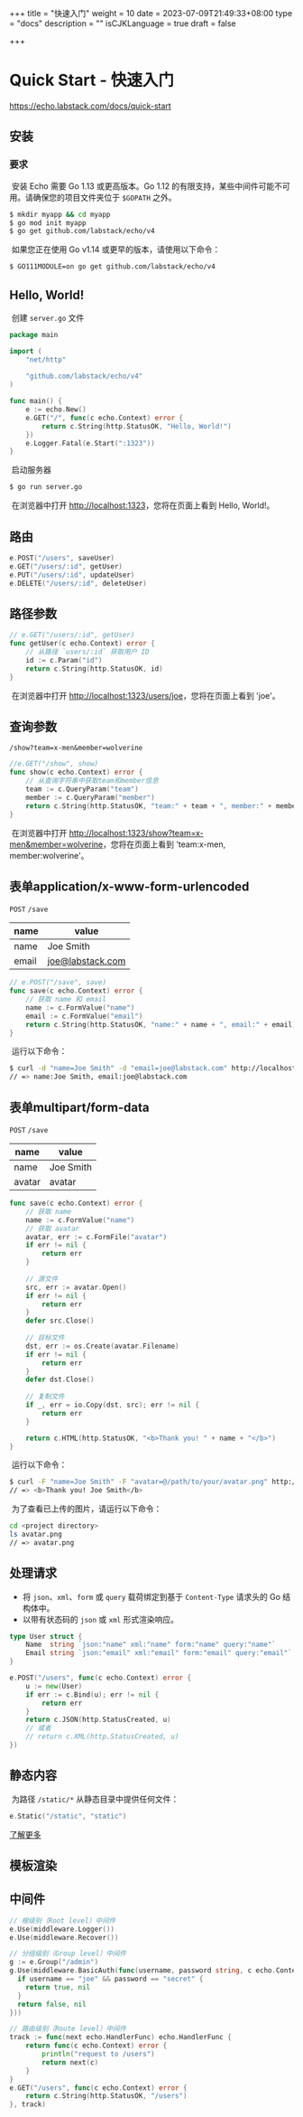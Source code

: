 +++
title = "快速入门"
weight = 10
date = 2023-07-09T21:49:33+08:00
type = "docs"
description = ""
isCJKLanguage = true
draft = false

+++

# Quick Start - 快速入门

https://echo.labstack.com/docs/quick-start

## 安装

### 要求

​	安装 Echo 需要 Go 1.13 或更高版本。Go 1.12 的有限支持，某些中间件可能不可用。请确保您的项目文件夹位于 `$GOPATH` 之外。

```sh
$ mkdir myapp && cd myapp
$ go mod init myapp
$ go get github.com/labstack/echo/v4
```

​	如果您正在使用 Go v1.14 或更早的版本，请使用以下命令：

```sh
$ GO111MODULE=on go get github.com/labstack/echo/v4
```



## Hello, World!

​	创建 `server.go` 文件

```go
package main

import (
    "net/http"
    
    "github.com/labstack/echo/v4"
)

func main() {
    e := echo.New()
    e.GET("/", func(c echo.Context) error {
        return c.String(http.StatusOK, "Hello, World!")
    })
    e.Logger.Fatal(e.Start(":1323"))
}
```

​	启动服务器

```sh
$ go run server.go
```

​	在浏览器中打开 [http://localhost:1323](http://localhost:1323/)，您将在页面上看到 Hello, World!。

## 路由

```go
e.POST("/users", saveUser)
e.GET("/users/:id", getUser)
e.PUT("/users/:id", updateUser)
e.DELETE("/users/:id", deleteUser)
```



## 路径参数

```go
// e.GET("/users/:id", getUser)
func getUser(c echo.Context) error {
    // 从路径 `users/:id` 获取用户 ID
    id := c.Param("id")
    return c.String(http.StatusOK, id)
}
```

​	在浏览器中打开 [http://localhost:1323/users/joe](http://localhost:1323/users/joe)，您将在页面上看到 'joe'。

## 查询参数

`/show?team=x-men&member=wolverine`

```go
//e.GET("/show", show)
func show(c echo.Context) error {
    // 从查询字符串中获取team和member信息
    team := c.QueryParam("team")
    member := c.QueryParam("member")
    return c.String(http.StatusOK, "team:" + team + ", member:" + member)
}
```

​	在浏览器中打开 [http://localhost:1323/show?team=x-men&member=wolverine](http://localhost:1323/show?team=x-men&member=wolverine)，您将在页面上看到 'team:x-men, member:wolverine'。

## 表单application/x-www-form-urlencoded

`POST` `/save`

| name  | value                                       |
| ----- | ------------------------------------------- |
| name  | Joe Smith                                   |
| email | [joe@labstack.com](mailto:joe@labstack.com) |

```go
// e.POST("/save", save)
func save(c echo.Context) error {
    // 获取 name 和 email
    name := c.FormValue("name")
    email := c.FormValue("email")
    return c.String(http.StatusOK, "name:" + name + ", email:" + email)
}
```

​	运行以下命令：

```sh
$ curl -d "name=Joe Smith" -d "email=joe@labstack.com" http://localhost:1323/save
// => name:Joe Smith, email:joe@labstack.com
```



## 表单multipart/form-data

`POST` `/save`

| name   | value     |
| ------ | --------- |
| name   | Joe Smith |
| avatar | avatar    |

```go
func save(c echo.Context) error {
    // 获取 name
    name := c.FormValue("name")
    // 获取 avatar
    avatar, err := c.FormFile("avatar")
    if err != nil {
        return err
    }
 
    // 源文件
    src, err := avatar.Open()
    if err != nil {
        return err
    }
    defer src.Close()
 
    // 目标文件
    dst, err := os.Create(avatar.Filename)
    if err != nil {
        return err
    }
    defer dst.Close()
 
    // 复制文件
    if _, err = io.Copy(dst, src); err != nil {
        return err
    }

    return c.HTML(http.StatusOK, "<b>Thank you! " + name + "</b>")
}
```

​	运行以下命令：

```sh
$ curl -F "name=Joe Smith" -F "avatar=@/path/to/your/avatar.png" http://localhost:1323/save
// => <b>Thank you! Joe Smith</b>
```

​	为了查看已上传的图片，请运行以下命令：

```sh
cd <project directory>
ls avatar.png
// => avatar.png
```



## 处理请求

- 将 `json`、`xml`、`form` 或 `query` 载荷绑定到基于 `Content-Type` 请求头的 Go 结构体中。
- 以带有状态码的 `json` 或 `xml` 形式渲染响应。

```go
type User struct {
    Name  string `json:"name" xml:"name" form:"name" query:"name"`
    Email string `json:"email" xml:"email" form:"email" query:"email"`
}

e.POST("/users", func(c echo.Context) error {
    u := new(User)
    if err := c.Bind(u); err != nil {
        return err
    }
    return c.JSON(http.StatusCreated, u)
    // 或者
    // return c.XML(http.StatusCreated, u)
})
```



## 静态内容

​	为路径 `/static/*` 从静态目录中提供任何文件：

```go
e.Static("/static", "static")
```

[了解更多](https://echo.labstack.com/docs/static-files)

## 模板渲染

## 中间件

```go
// 根级别（Root level）中间件
e.Use(middleware.Logger())
e.Use(middleware.Recover())

// 分组级别（Group level）中间件
g := e.Group("/admin")
g.Use(middleware.BasicAuth(func(username, password string, c echo.Context) (bool, error) {
  if username == "joe" && password == "secret" {
    return true, nil
  }
  return false, nil
}))

// 路由级别（Route level）中间件
track := func(next echo.HandlerFunc) echo.HandlerFunc {
    return func(c echo.Context) error {
        println("request to /users")
        return next(c)
    }
}
e.GET("/users", func(c echo.Context) error {
    return c.String(http.StatusOK, "/users")
}, track)
```



